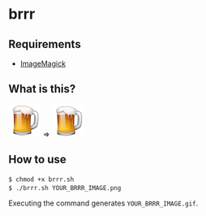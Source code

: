 # brrr

## Requirements

- [ImageMagick](https://imagemagick.org/)

## What is this?

![beer.png](./images/beer.png) => ![beer.gif](./images/beer.gif)

## How to use

```sh
$ chmod +x brrr.sh
$ ./brrr.sh YOUR_BRRR_IMAGE.png
```

Executing the command generates `YOUR_BRRR_IMAGE.gif`.
